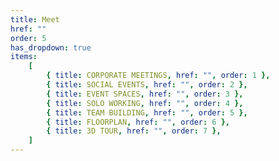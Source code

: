 ```yaml
---
title: Meet
href: ""
order: 5
has_dropdown: true
items:
    [
        { title: CORPORATE MEETINGS, href: "", order: 1 },
        { title: SOCIAL EVENTS, href: "", order: 2 },
        { title: EVENT SPACES, href: "", order: 3 },
        { title: SOLO WORKING, href: "", order: 4 },
        { title: TEAM BUILDING, href: "", order: 5 },
        { title: FLOORPLAN, href: "", order: 6 },
        { title: 3D TOUR, href: "", order: 7 },
    ]
---
```

